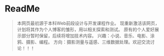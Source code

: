 # ReadMe



> 本网页最初源于本科Web前段设计与开发课程作业。
> 现重新激活该网页，计划将其作为个人博客的雏形，用以相关探索和测试。
> 原有的个人爱好展示部分暂时保留，后续将增加技术内容。
> 兴趣：小说、音乐、电影、涂鸦、摄影、编程。
> 方向：摄影测量与遥感、三维数据处理。欢迎交流讨论！！！
